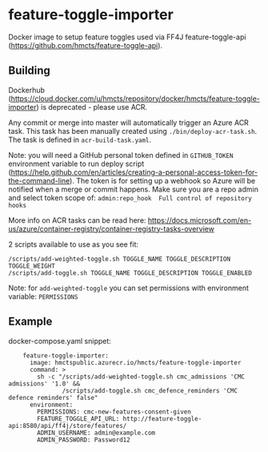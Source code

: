 # feature-toggle-importer

Docker image to setup feature toggles used via FF4J feature-toggle-api (https://github.com/hmcts/feature-toggle-api). 

## Building

Dockerhub (https://cloud.docker.com/u/hmcts/repository/docker/hmcts/feature-toggle-importer) is deprecated - please use ACR.

Any commit or merge into master will automatically trigger an Azure ACR task. This task has been manually
created using `./bin/deploy-acr-task.sh`. The task is defined in `acr-build-task.yaml`. 

Note: you will need a GitHub personal token defined in `GITHUB_TOKEN` environment variable to run deploy script (https://help.github.com/en/articles/creating-a-personal-access-token-for-the-command-line). The token is for setting up a webhook so Azure will be notified when a merge or commit happens. Make sure you are a repo admin and select token scope of: `admin:repo_hook  Full control of repository hooks`

More info on ACR tasks can be read here: https://docs.microsoft.com/en-us/azure/container-registry/container-registry-tasks-overview

2 scripts available to use as you see fit:
```
/scripts/add-weighted-toggle.sh TOGGLE_NAME TOGGLE_DESCRIPTION TOGGLE_WEIGHT
/scripts/add-toggle.sh TOGGLE_NAME TOGGLE_DESCRIPTION TOGGLE_ENABLED
```

Note: for `add-weighted-toggle` you can set permissions with environment variable: `PERMISSIONS`

## Example

docker-compose.yaml snippet:
```
    feature-toggle-importer:
      image: hmctspublic.azurecr.io/hmcts/feature-toggle-importer
      command: >
        sh -c "/scripts/add-weighted-toggle.sh cmc_admissions 'CMC admissions' '1.0' &&
               /scripts/add-toggle.sh cmc_defence_reminders 'CMC defence reminders' false"
      environment:
        PERMISSIONS: cmc-new-features-consent-given
        FEATURE_TOGGLE_API_URL: http://feature-toggle-api:8580/api/ff4j/store/features/
        ADMIN_USERNAME: admin@example.com
        ADMIN_PASSWORD: Password12
```
